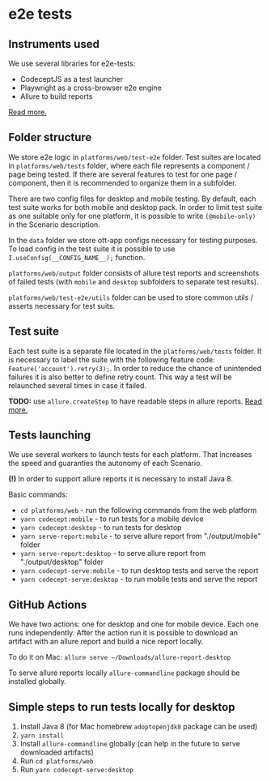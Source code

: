 # e2e tests

## Instruments used

We use several libraries for e2e-tests:

- CodeceptJS as a test launcher
- Playwright as a cross-browser e2e engine
- Allure to build reports

[Read more.](https://codecept.io/playwright/#setup)

## Folder structure

We store e2e logic in `platforms/web/test-e2e` folder. Test suites are located in `platforms/web/tests` folder, where each file represents a component / page being tested. If there are several features to test for one page / component, then it is recommended to organize them in a subfolder.

There are two config files for desktop and mobile testing. By default, each test suite works for both mobile and desktop pack. In order to limit test suite as one suitable only for one platform, it is possible to write `(@mobile-only)` in the Scenario description.

In the `data` folder we store ott-app configs necessary for testing purposes. To load config in the test suite it is possible to use `I.useConfig(__CONFIG_NAME__);` function.

`platforms/web/output` folder consists of allure test reports and screenshots of failed tests (with `mobile` and `desktop` subfolders to separate test results).

`platforms/web/test-e2e/utils` folder can be used to store common utils / asserts necessary for test suits.

## Test suite

Each test suite is a separate file located in the `platforms/web/tests` folder. It is necessary to label the suite with the following feature code: `Feature('account').retry(3);`. In order to reduce the chance of unintended failures it is also better to define retry count. This way a test will be relaunched several times in case it failed.

**TODO:** use `allure.createStep` to have readable steps in allure reports. [Read more.](https://codecept.io/plugins/#allure)

## Tests launching

We use several workers to launch tests for each platform. That increases the speed and guaranties the autonomy of each Scenario.

**(!)** In order to support allure reports it is necessary to install Java 8.

Basic commands:

- `cd platforms/web` - run the following commands from the web platform
- `yarn codecept:mobile` - to run tests for a mobile device
- `yarn codecept:desktop` - to run tests for desktop
- `yarn serve-report:mobile` - to serve allure report from "./output/mobile" folder
- `yarn serve-report:desktop` - to serve allure report from "./output/desktop" folder
- `yarn codecept-serve:mobile` - to run desktop tests and serve the report
- `yarn codecept-serve:desktop` - to run mobile tests and serve the report

## GitHub Actions

We have two actions: one for desktop and one for mobile device. Each one runs independently. After the action run it is possible to download an artifact with an allure report and build a nice report locally.

To do it on Mac: `allure serve ~/Downloads/allure-report-desktop`

To serve allure reports locally `allure-commandline` package should be installed globally.

## Simple steps to run tests locally for desktop

1. Install Java 8 (for Mac homebrew `adoptopenjdk8` package can be used)
2. `yarn install`
3. Install `allure-commandline` globally (can help in the future to serve downloaded artifacts)
4. Run `cd platforms/web` 
5. Run `yarn codecept-serve:desktop`

